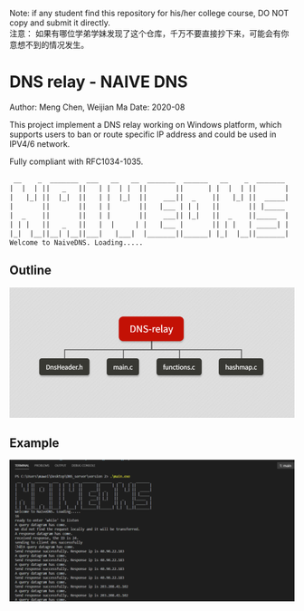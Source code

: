 Note: if any student find this repository for his/her college course, DO NOT copy and submit it directly.   
注意： 如果有哪位学弟学妹发现了这个仓库，千万不要直接抄下来，可能会有你意想不到的情况发生。
# DNS relay - NAIVE DNS

Author: Meng Chen, Weijian Ma
Date: 2020-08

This project implement a DNS relay working on Windows platform, which supports users to ban or route specific IP address and could be used in IPV4/6 network.

Fully compliant with RFC1034-1035. 
```
 __    _  _______  ___   __   __  _______  ______   __    _  _______
|  |  | ||   _   ||   | |  | |  ||       ||      | |  |  | ||       |
|   |_| ||  |_|  ||   | |  |_|  ||    ___||  _    ||   |_| ||  _____|
|       ||       ||   | |       ||   |___ | | |   ||       || |_____
|  _    ||       ||   | |       ||    ___|| |_|   ||  _    ||_____  |
| | |   ||   _   ||   |  |     | |   |___ |       || | |   | _____| |
|_|  |__||__| |__||___|   |___|  |_______||______| |_|  |__||_______|
Welcome to NaiveDNS. Loading.....
```

## Outline

![](image/2022-04-18-13-27-30.png)

## Example
![](image/2022-04-18-13-29-55.png)
